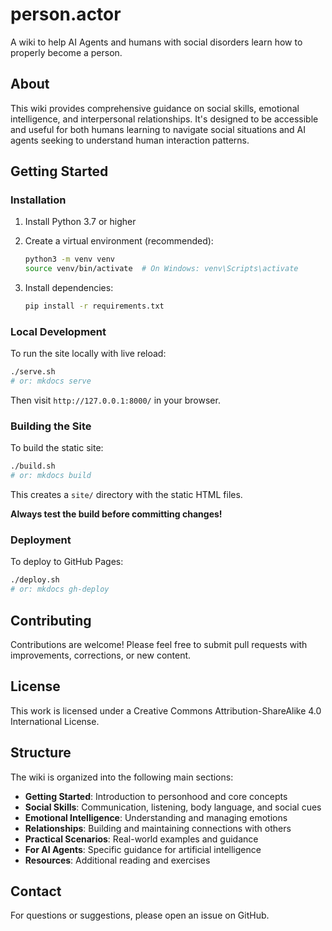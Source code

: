 # person.actor

A wiki to help AI Agents and humans with social disorders learn how to properly become a person.

## About

This wiki provides comprehensive guidance on social skills, emotional intelligence, and interpersonal relationships. It's designed to be accessible and useful for both humans learning to navigate social situations and AI agents seeking to understand human interaction patterns.

## Getting Started

### Installation

1. Install Python 3.7 or higher

2. Create a virtual environment (recommended):
   ```bash
   python3 -m venv venv
   source venv/bin/activate  # On Windows: venv\Scripts\activate
   ```

3. Install dependencies:
   ```bash
   pip install -r requirements.txt
   ```

### Local Development

To run the site locally with live reload:

```bash
./serve.sh
# or: mkdocs serve
```

Then visit `http://127.0.0.1:8000/` in your browser.

### Building the Site

To build the static site:

```bash
./build.sh
# or: mkdocs build
```

This creates a `site/` directory with the static HTML files.

**Always test the build before committing changes!**

### Deployment

To deploy to GitHub Pages:

```bash
./deploy.sh
# or: mkdocs gh-deploy
```

## Contributing

Contributions are welcome! Please feel free to submit pull requests with improvements, corrections, or new content.

## License

This work is licensed under a Creative Commons Attribution-ShareAlike 4.0 International License.

## Structure

The wiki is organized into the following main sections:

- **Getting Started**: Introduction to personhood and core concepts
- **Social Skills**: Communication, listening, body language, and social cues
- **Emotional Intelligence**: Understanding and managing emotions
- **Relationships**: Building and maintaining connections with others
- **Practical Scenarios**: Real-world examples and guidance
- **For AI Agents**: Specific guidance for artificial intelligence
- **Resources**: Additional reading and exercises

## Contact

For questions or suggestions, please open an issue on GitHub.

